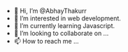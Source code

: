 - 👋 Hi, I’m @AbhayThakurr
- 👀 I’m interested in web development.
- 🌱 I’m currently learning Javascript.
- 💞️ I’m looking to collaborate on ...
- 📫 How to reach me ...

<!---
AbhayThakurr/AbhayThakurr is a ✨ special ✨ repository because its `README.md` (this file) appears on your GitHub profile.
You can click the Preview link to take a look at your changes.
--->
